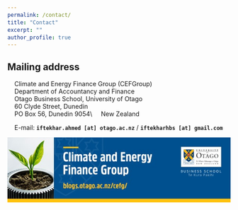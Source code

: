 ```yaml
---
permalink: /contact/
title: "Contact"
excerpt: ""
author_profile: true
---
```

## Mailing address
&nbsp;&nbsp;&nbsp;&nbsp;Climate and Energy Finance Group (CEFGroup)\
&nbsp;&nbsp;&nbsp;&nbsp;Department of Accountancy and Finance\
&nbsp;&nbsp;&nbsp;&nbsp;Otago Business School, University of Otago\
&nbsp;&nbsp;&nbsp;&nbsp;60 Clyde Street, Dunedin\
&nbsp;&nbsp;&nbsp;&nbsp;PO Box 56, Dunedin 9054\ 
&nbsp;&nbsp;&nbsp;&nbsp;New Zealand

&nbsp;&nbsp;&nbsp;&nbsp;E-mail: **`iftekhar.ahmed [at] otago.ac.nz`** / **`iftekharhbs [at] gmail.com`**

![](../images/cefgroup_logo.jpg)

